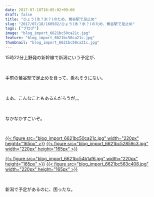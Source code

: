 ```yaml
---
date: 2017-07-18T16:05:02+09:00
draft: false
title: "ひょう(氷？氷？)のため、鶯谷駅で足止め"
slug: "2017/07/18/160502/ひょう(氷？氷？)のため、鶯谷駅で足止め"
tags: ["ブログ"]
image: "blog_import_6621bc50ca21c.jpg"
feature: "blog_import_6621bc50ca21c.jpg"
thumbnail: "blog_import_6621bc50ca21c.jpg"
---
```

<p>15時22分上野発の新幹線で新潟にいう予定が、</p><p> </p><p>手前の鶯谷駅で足止めを食って、乗れそうにない。</p><p> </p><p>まあ、こんなこともあるんだろうが。。</p><p> </p><p>なかなかすごいぞ。</p><p> </p><p><a href="blog_import_6621bc50ca21c.jpg">{{< figure src="blog_import_6621bc50ca21c.jpg" width="220px" height="165px" >}}</a> <a href="blog_import_6621bc52859c3.jpg">{{< figure src="blog_import_6621bc52859c3.jpg" width="220px" height="165px" >}}</a></p><p><a href="blog_import_6621bc54b1af6.jpg">{{< figure src="blog_import_6621bc54b1af6.jpg" width="220px" height="165px" >}}</a> <a href="blog_import_6621bc563c408.jpg">{{< figure src="blog_import_6621bc563c408.jpg" width="220px" height="165px" >}}</a></p><p> </p><p>新潟で予定があるのに、困ったな。</p>

